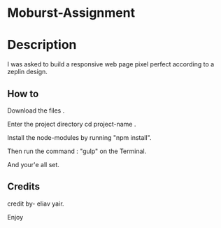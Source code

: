 # Moburst-Assignment

# Description

I was asked to build a responsive web page pixel perfect according to a zeplin design.

## How to

Download the files .

Enter the project directory cd project-name  .

Install the node-modules by running "npm install".

Then run the command : "gulp" on the Terminal.

And your'e all set.




## Credits

credit by- eliav yair.

Enjoy

